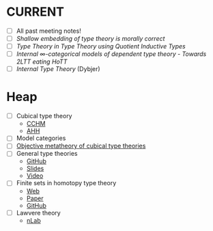 # CURRENT
+ [ ] All past meeting notes!
+ [ ] *Shallow embedding of type theory is morally correct*
+ [ ] *Type Theory in Type Theory using Quotient Inductive Types*
+ [ ] *Internal ∞-categorical models of dependent type theory - Towards 2LTT eating HoTT*
+ [ ] *Internal Type Theory* (Dybjer)

# Heap
+ [ ] Cubical type theory
  - [CCHM](https://drops.dagstuhl.de/opus/volltexte/2018/8475/)
  - [AHH](https://drops.dagstuhl.de/opus/volltexte/2018/9673/)
+ [ ] Model categories
+ [ ] [Objective metatheory of cubical type theories](http://www.cs.cmu.edu/~jmsterli/pdfs/proposal.pdf)
+ [ ] General type theories
  - [GitHub](https://github.com/peterlefanulumsdaine/general-type-theories)
  - [Slides](https://www.uwo.ca/math/faculty/kapulkin/seminars/hottestfiles/Lumsdaine-2020-06-15-HoTTEST.pdf)
  - [Video](https://www.youtube.com/watch?v=kQe0knDuZqg&feature=youtu.be)
+ [ ] Finite sets in homotopy type theory
  - [Web](https://cs.ru.nl/~nweide/fsets/finitesets.html)
  - [Paper](http://cs.ru.nl/~nweide/FiniteSetsInHoTT.pdf)
  - [GitHub](https://github.com/nmvdw/HITs-Examples/tree/master/FiniteSets)
+ [ ] Lawvere theory
  - [nLab](https://ncatlab.org/nlab/show/Lawvere+theory)

